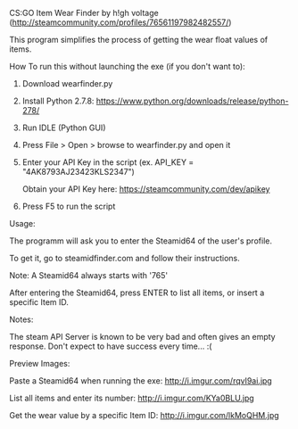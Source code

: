 CS:GO Item Wear Finder
by h!gh voltage (http://steamcommunity.com/profiles/76561197982482557/)


This program simplifies the process of getting the wear float values of items.

How To run this without launching the exe (if you don't want to):

1. Download wearfinder.py
2. Install Python 2.7.8: https://www.python.org/downloads/release/python-278/
3. Run IDLE (Python GUI)
4. Press File > Open > browse to wearfinder.py and open it
5. Enter your API Key in the script (ex. API_KEY = "4AK8793AJ23423KLS2347")

    Obtain your API Key here: https://steamcommunity.com/dev/apikey
6. Press F5 to run the script



Usage:

The programm will ask you to enter the Steamid64 of the user's profile.

To get it, go to steamidfinder.com and follow their instructions.

Note: A Steamid64 always starts with '765'



After entering the Steamid64, press ENTER to list all items, or insert a specific Item ID.


Notes:

The steam API Server is known to be very bad and often gives an empty response. Don't expect to have success every time... :(


Preview Images:

Paste a Steamid64 when running the exe: http://i.imgur.com/rqvI9ai.jpg

List all items and enter its number: http://i.imgur.com/KYa0BLU.jpg

Get the wear value by a specific Item ID: http://i.imgur.com/lkMoQHM.jpg
